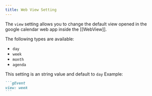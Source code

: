 ```yaml
---
title: Web View Setting
---
```


The `view` setting allows you to change the default view opened in the google calendar web app inside the [[WebView]].

The following types are available:

- `day`
- `week`
- `month`
- `agenda`

This setting is an string value and default to `day`
Example:

~~~md
```gEvent
view: week
```
~~~
